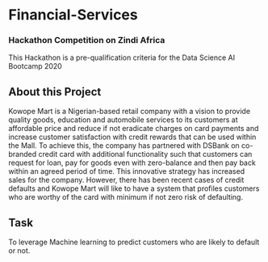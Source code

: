 # Financial-Services 
### Hackathon Competition on Zindi Africa
This Hackathon is a pre-qualification criteria for the Data Science AI Bootcamp 2020

## About this Project 
Kowope Mart is a Nigerian-based retail company with a vision to provide quality goods, education and automobile services to its customers at affordable price and reduce if not eradicate charges on card payments and increase customer satisfaction with credit rewards that can be used within the Mall. 
To achieve this, the company has partnered with DSBank on co-branded credit card with additional functionality such that customers can request for loan, pay for goods even with zero-balance and then pay back within an agreed period of time. This innovative strategy has increased sales for the company. 
However, there has been recent cases of credit defaults and Kowope Mart will like to have a system that profiles customers who are worthy of the card with minimum if not zero risk of defaulting.

## Task
To leverage Machine learning to predict customers who are likely to default or not.


